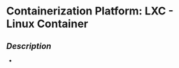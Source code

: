 Containerization Platform: LXC - Linux Container
================================================

*Description*
-------------
+ 
